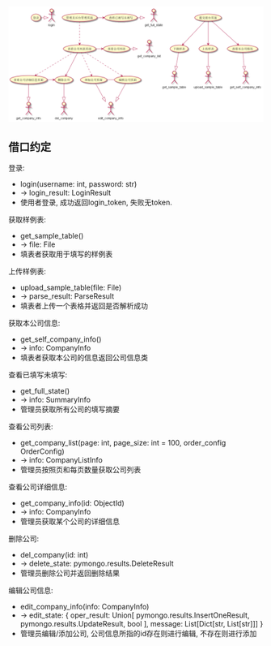 <img src="out/页面划分/页面划分.png"/>

## 借口约定
登录:  

- login(username: int, password: str)
- -> login_result: LoginResult
- 使用者登录, 成功返回login_token, 失败无token.

获取样例表:

- get_sample_table()
- -> file: File
- 填表者获取用于填写的样例表

上传样例表:

- upload_sample_table(file: File)
- -> parse_result: ParseResult
- 填表者上传一个表格并返回是否解析成功

获取本公司信息:

- get_self_company_info()
- -> info: CompanyInfo
- 填表者获取本公司的信息返回公司信息类

查看已填写未填写:

- get_full_state()
- -> info: SummaryInfo
- 管理员获取所有公司的填写摘要

查看公司列表: 

- get_company_list(page: int, page_size: int = 100, order_config OrderConfig)
- -> info: CompanyListInfo
- 管理员按照页和每页数量获取公司列表

查看公司详细信息:

- get_company_info(id: ObjectId)
- -> info: CompanyInfo
- 管理员获取某个公司的详细信息

删除公司:

- del_company(id: int)
- -> delete_state: pymongo.results.DeleteResult
- 管理员删除公司并返回删除结果

编辑公司信息:

- edit_company_info(info: CompanyInfo)
- -> edit_state: {
        oper_result: Union[
            pymongo.results.InsertOneResult, 
            pymongo.results.UpdateResult,
            bool
        ],
        message: List[Dict[str, List[str]]]
    }
- 管理员编辑/添加公司, 公司信息所指的id存在则进行编辑, 不存在则进行添加
